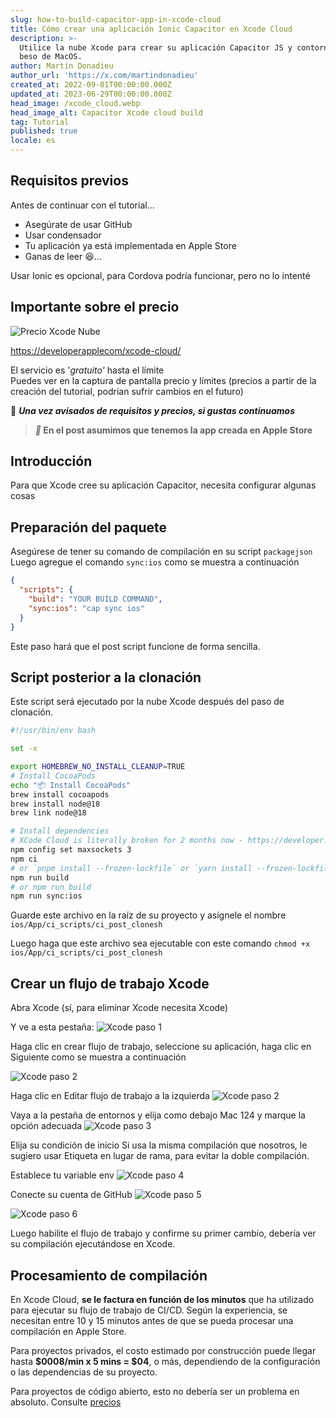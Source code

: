```yaml
---
slug: how-to-build-capacitor-app-in-xcode-cloud
title: Cómo crear una aplicación Ionic Capacitor en Xcode Cloud
description: >-
  Utilice la nube Xcode para crear su aplicación Capacitor JS y contornear el
  beso de MacOS.
author: Martin Donadieu
author_url: 'https://x.com/martindonadieu'
created_at: 2022-09-01T00:00:00.000Z
updated_at: 2023-06-29T00:00:00.000Z
head_image: /xcode_cloud.webp
head_image_alt: Capacitor Xcode cloud build
tag: Tutorial
published: true
locale: es
---
```


## Requisitos previos

Antes de continuar con el tutorial…

- Asegúrate de usar GitHub
- Usar condensador
- Tu aplicación ya está implementada en Apple Store
- Ganas de leer 😆…

Usar Ionic es opcional, para Cordova podría funcionar, pero no lo intenté

## Importante sobre el precio

![Precio Xcode Nube](/xcode_cloud_pricewebp)

[https://developerapplecom/xcode-cloud/](https://developerapplecom/xcode-cloud/)

El servicio es '_gratuito'_ hasta el límite  
Puedes ver en la captura de pantalla precio y límites (precios a partir de la creación del tutorial, podrían sufrir cambios en el futuro)

🔴 **_Una vez avisados ​​de requisitos y precios, si gustas continuamos_**

> **_📣_ En el post asumimos que tenemos la app creada en Apple Store**

## Introducción

Para que Xcode cree su aplicación Capacitor, necesita configurar algunas cosas

## Preparación del paquete

Asegúrese de tener su comando de compilación en su script `packagejson`
Luego agregue el comando `sync:ios` como se muestra a continuación

```json
{
  "scripts": {
    "build": "YOUR BUILD COMMAND",
    "sync:ios": "cap sync ios"
  }
}
```
Este paso hará que el post script funcione de forma sencilla.

## Script posterior a la clonación
Este script será ejecutado por la nube Xcode después del paso de clonación.

```bash
#!/usr/bin/env bash

set -x

export HOMEBREW_NO_INSTALL_CLEANUP=TRUE
# Install CocoaPods
echo "📦 Install CocoaPods"
brew install cocoapods
brew install node@18
brew link node@18

# Install dependencies
# XCode Cloud is literally broken for 2 months now - https://developer.apple.com/forums/thread/738136?answerId=774510022#774510022
npm config set maxsockets 3
npm ci
# or `pnpm install --frozen-lockfile` or `yarn install --frozen-lockfile` or bun install
npm run build 
# or npm run build
npm run sync:ios
```

Guarde este archivo en la raíz de su proyecto y asígnele el nombre `ios/App/ci_scripts/ci_post_clonesh`

Luego haga que este archivo sea ejecutable con este comando `chmod +x ios/App/ci_scripts/ci_post_clonesh`

## Crear un flujo de trabajo Xcode

Abra Xcode (sí, para eliminar Xcode necesita Xcode)

Y ve a esta pestaña:
![Xcode paso 1](/xcode_step_1webp)

Haga clic en crear flujo de trabajo, seleccione su aplicación, haga clic en Siguiente como se muestra a continuación

![Xcode paso 2](/xcode_step_2webp)

Haga clic en Editar flujo de trabajo a la izquierda
![Xcode paso 2](/xcode_step_3webp)

Vaya a la pestaña de entornos y elija como debajo Mac 124 y marque la opción adecuada
![Xcode paso 3](/xcode_step_3webp)

Elija su condición de inicio
Si usa la misma compilación que nosotros, le sugiero usar Etiqueta en lugar de rama, para evitar la doble compilación.

Establece tu variable env
![Xcode paso 4](/xcode_step_4webp)

Conecte su cuenta de GitHub
![Xcode paso 5](/xcode_step_5webp)

![Xcode paso 6](/xcode_step_6webp)


Luego habilite el flujo de trabajo y confirme su primer cambio, debería ver su compilación ejecutándose en Xcode.

## **Procesamiento de compilación**

En Xcode Cloud, **se le factura en función de los minutos** que ha utilizado para ejecutar su flujo de trabajo de CI/CD. Según la experiencia, se necesitan entre 10 y 15 minutos antes de que se pueda procesar una compilación en Apple Store.

Para proyectos privados, el costo estimado por construcción puede llegar hasta **$0008/min x 5 mins = $04**, o más, dependiendo de la configuración o las dependencias de su proyecto.

Para proyectos de código abierto, esto no debería ser un problema en absoluto. Consulte [precios](https://githubcom/pricing/)